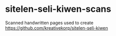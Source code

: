 # sitelen-seli-kiwen-scans
Scanned handwritten pages used to create https://github.com/kreativekorp/sitelen-seli-kiwen
